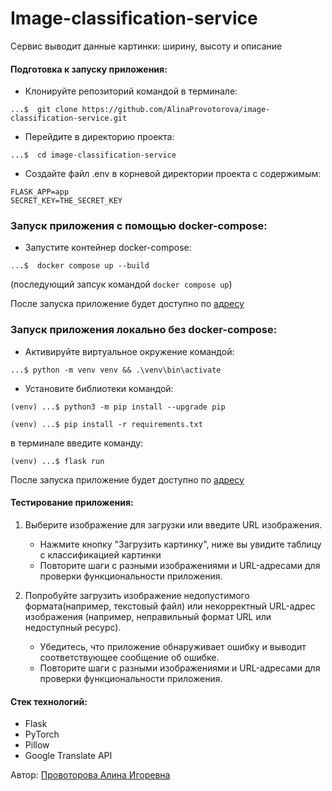 # Image-classification-service
Сервис выводит данные картинки: ширину, высоту и описание

#### Подготовка к запуску приложения:
- Клонируйте репозиторий командой в терминале:
```commandline
...$  git clone https://github.com/AlinaProvotorova/image-classification-service.git
```
- Перейдите в директорию проекта:
```commandline
...$  cd image-classification-service
```
- Создайте файл .env в корневой директории проекта c содержимым:
```
FLASK_APP=app
SECRET_KEY=THE_SECRET_KEY
```
### Запуск приложения с помощью docker-compose:
- Запустите контейнер docker-compose:
```commandline
...$  docker compose up --build 
```
(последующий запсук командой `docker compose up`)

После запуска приложение будет доступно по [адресу](http://localhost:8000)

### Запуск приложения локально без docker-compose:
- Активируйте виртуальное окружение командой:
```commandline
...$ python -m venv venv && .\venv\bin\activate
```
- Установите библиотеки командой:
```commandline
(venv) ...$ python3 -m pip install --upgrade pip
```
```commandline
(venv) ...$ pip install -r requirements.txt
```
в терминале введите команду:
```
(venv) ...$ flask run
```
После запуска приложение будет доступно по [адресу](http://127.0.0.1:5000
)

#### Тестирование приложения:

1. Выберите изображение для загрузки или введите URL изображения.
    - Нажмите кнопку "Загрузить картинку", ниже вы увидите таблицу с классификацией картинки
    - Повторите шаги с разными изображениями и URL-адресами для проверки функциональности приложения.
   
2. Попробуйте загрузить изображение недопустимого формата(например, текстовый файл) или некорректный URL-адрес изображения (например, неправильный формат URL или недоступный ресурс).
    - Убедитесь, что приложение обнаруживает ошибку и выводит соответствующее сообщение об ошибке.
    - Повторите шаги с разными изображениями и URL-адресами для проверки функциональности приложения.

#### Стек технологий:
- Flask
- PyTorch
- Pillow
- Google Translate API

Автор: [Провоторова Алина Игоревна](https://t.me/alinamalina998)
